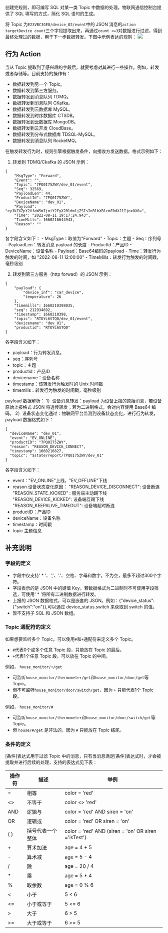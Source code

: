 创建完规则，即可编写 SQL 对某一类 Topic 中数据的处理。物联网通信控制台提供了 SQL 填写的方式，简化 SQL 语句的生成。

将 Topic 为`E23VBC3GE8/device_02/event`中的 JSON 消息的`action targetDevice count`三个字段提取出来，再通过`count <=3`对数据进行过滤，得到最终处理过的数据，用于下一步数据转发。下图中示例表达的规则：
![](https://main.qcloudimg.com/raw/ad88244868f27cb44d47d65c49227e36.png)

## 行为 Action

当从 Topic 提取到了感兴趣的字段后，就要考虑对其进行一些操作，例如，转发或者存储等。目前支持的操作有：

- 数据转发到另一个 Topic。
- 数据转发到第三方服务。
- 数据转发到消息队列 TDMQ。
- 数据转发到消息队列 CKafka。
- 数据转发到云数据库 MySQL。
- 数据转发到时序数据库 CTSDB。
- 数据转发到云数据库 MongoDB。
- 数据转发到云开发 CloudBase。
- 数据转发到分布式数据库 TDSQL-MySQL。
- 数据转发到消息队列 RocketMQ。

在触发转发行为时，规则引擎根据触发条件，向接收方发送数据，格式示例如下：

1. 转发到 TDMQ/Ckafka 的 JSON 示例：

```
{
	"MsgType": "Forward",
	"Event": "",
	"Topic": "7PQ0I75ZWY/dev_01/event",
	"Seq": 32569,
	"PayloadLen": 44,
	"ProductId": "7PQ0I75ZWY",
	"DeviceName": "dev_01",
	"Payload": "eyJkZXZpY2VfaW5mIjoiY2FyX2RldmljZSIsInRlbXBlcmF0dXJlIjoxOX0=",
	"Time": "2022-08-11 19:17:24.943",
	"TimeMills": 1660216644943,
	"Reason": ""
}
```

各字段含义如下：
	- MsgType：取值为"Forward"
	- Topic：主题
	- Seq：序列号
	- PayloadLen：转发消息 payload 的长度
	- ProductId：产品ID
	- DeviceName：设备名称
	- Payload：Base64编码的payload
	- Time：转发行为触发的时间，如 "2022-08-11 12:00:00"
	- TimeMills：转发行为触发的时间戳，毫秒级别

2. 转发到第三方服务（http forwad）的 JSON 示例：

```
{
	"payload": {
		"device_inf": "car_device",
		"temperature": 26
	},
	"timemills": 1660210398035,
	"seq": 212934692,
	"timestamp": 1660210398,
	"topic": "RTOYL6STQ0/dev_01/event",
	"devicename": "dev_01",
	"productid": "RTOYL6STQ0"
}
```

 各字段含义如下：

- payload：行为转发消息。
- seq：序列号
- topic：主题
- productid：产品ID
- devicename：设备名称
- timestamp：该转发行为触发时的 Unix 时间戳
- timemills：转发行为触发的时间戳，毫秒级别

payload 数据解析：
1）设备消息转发：payload 为设备上报的原始消息，若设备原始上报格式 JSON 将透传转发；若为二进制格式，会对内容使用 Base64 编码。
2）设备状态变化通过：物联网平台监测到设备状态变化，进行行为转发，payload 数据格式如下：

```
{
  "deviceName": "dev_01",
  "event": "EV_ONLINE",
  "productID": "7PQ0I75ZWY",
  "reason": "REASON_DEVICE_CONNECT",
  "timestamp": 1660216827,
  "topic": "$state/report/7PQ0I75ZWY/dev_01"
}
```

各字段含义如下：

- event："EV_ONLINE"上线，"EV_OFFLINE"下线
- reason 设备状态变化原因：
  "REASON_DEVICE_DISCONNECT": 设备断连
  "REASON_STATE_KICKED" : 服务端主动踢下线
  "REASON_DEVICE_KICKED":   设备端互踢下线
  "REASON_KEEPALIVE_TIMEOUT":  设备端超时断连
- productID：产品ID
- deviceName：设备名称
- timestamp：时间戳
- topic 主题信息

## 补充说明

### 字段的定义

- 字段中仅支持' * '、','、'.'、空格、字母和数字，不为空，最多不超过300个字符。
- 字段表示的是 JSON 中的键值 Key，若数据格式为二进制时不可使用字段筛选，可使用' * '将所有二进制数据进行转发。
- 上报的 JSON 数据格式，可以是嵌套的 JSON。例如：{"device_status":{"switch":"on"}},可以通过 device_status.switch 来获取到 switch 的值。
- 暂不支持子 SQL 和 JSON 数组。



### Topic 通配符的定义

如果想要监听多个 Topic，可以使用`#`和`+`通配符来定义多个 Topic。

- `#`代表0个或多个任意 Topic 段，只能放在 Topic 的最后。
- `+`代表1个任意 Topic 段，可以放在 Topic 的中间。

例如， `house_monitor/+/get`

- 可监听`house_monitor/thermometer/get`和`house_monitor/door/get`等 Topic。
- 但不可监听`house_monitor/door/switch/get`，因为 `+` 只能代表1个 Topic 段。

例如， `house_monitor/#`

- 可监听`house_monitor/thermometer`和`house_monitor/door/switch/get`等 Topic。
- 但 `house/#/get` 是非法的，因为 `#` 只能放在 Topic 结尾。

### 条件的定义

[条件]表达式用于过滤 Topic 中的消息，只有当消息满足[条件]表达式时，才会被提取并进行后续的处理，支持的表达式见下表：

| 操作符 | 描述             | 举例                                                |
| ------ | ---------------- | --------------------------------------------------- |
| =      | 相等             | color = 'red'                                       |
| <>     | 不等于           | color <> 'red'                                      |
| AND    | 逻辑与           | color = 'red' AND siren = 'on'                      |
| OR     | 逻辑或           | color = 'red' OR siren = 'on'                       |
| ( )    | 括号代表一个整体 | color = 'red' AND (siren = 'on' OR siren ='isTest') |
| +      | 算术加法         | age = 4 + 5                                         |
| -      | 算术减           | age = 5 - 4                                         |
| /      | 除               | age = 20 / 4                                        |
| *      | 乘               | age = 5 * 4                                         |
| %      | 取余数           | age = 0 % 6                                         |
| <      | 小于             | 5 < 6                                               |
| <=     | 小于或等于       | 5 <= 6                                              |
| >      | 大于             | 6 > 5                                               |
| >=     | 大于或等于       | 6 >= 5                                              |
